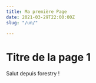 ```yaml
---
title: Ma première Page
date: 2021-03-29T22:00:00Z
slug: "/un/"

---
```

# Titre de la page 1

Salut depuis forestry !